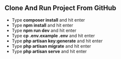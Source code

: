 ## Clone And Run Project From GitHub

-   Type <strong>composer install</strong> and hit enter
-   Type <strong>npm install</strong> and hit enter
-   Type <strong>npm run dev</strong> and hit enter
-   Type <strong>cp .env.example .env</strong> and hit enter
-   Type <strong>php artisan key:generate</strong> and hit enter
-   Type <strong>php artisan migrate</strong> and hit enter
-   Type <strong>php artisan serve</strong> and hit enter
